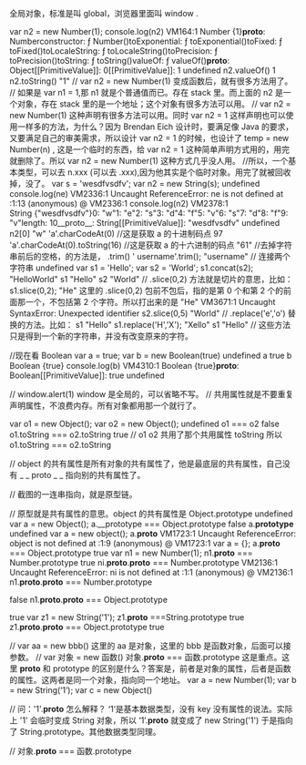 全局对象，标准是叫 global，浏览器里面叫 window .

var n2 = new Number(1);
console.log(n2)
VM164:1 Number {1}__proto__: Numberconstructor: ƒ Number()toExponential: ƒ toExponential()toFixed: ƒ toFixed()toLocaleString: ƒ toLocaleString()toPrecision: ƒ toPrecision()toString: ƒ toString()valueOf: ƒ valueOf()__proto__: Object[[PrimitiveValue]]: 0[[PrimitiveValue]]: 1
undefined
n2.valueOf()
1
n2.toString()
"1"
// var n2 = new Number(1) 变成函数后，就有很多方法用了。
// 如果是 var n1 = 1,那 n1 就是个普通值而已。存在 stack 里。而上面的 n2 是一个对象，存在 stack 里的是一个地址；这个对象有很多方法可以用。
// var n2 = new Number(1) 这种声明有很多方法可以用。同时 var n2 = 1 这样声明也可以使用一样多的方法，为什么？因为 Brendan Eich 设计时，要满足像 Java 的要求，又要满足自己的审美需求，所以设计 var n2 = 1 的时候，也设计了 temp = new Number(n) , 这是一个临时的东西，给 var n2 = 1 这种简单声明方式用的，用完就删除了。所以 var n2 = new Number(1) 这种方式几乎没人用。
//所以，一个基本类型，可以去 n.xxx (可以去 .xxx),因为他其实是个临时对象。用完了就被回收掉，没了。
var s = 'wesdfvsdfv';
var n2 = new String(s);
undefined
console.log(ne)
VM2336:1 Uncaught ReferenceError: ne is not defined
    at <anonymous>:1:13
(anonymous) @ VM2336:1
console.log(n2)
VM2378:1 String {"wesdfvsdfv"}0: "w"1: "e"2: "s"3: "d"4: "f"5: "v"6: "s"7: "d"8: "f"9: "v"length: 10__proto__: String[[PrimitiveValue]]: "wesdfvsdfv"
undefined
n2[0]
"w"
'a'.charCodeAt(0)  //这是获取 a 的十进制码点
97
'a'.charCodeAt(0).toString(16)  //这是获取 a 的十六进制的码点
"61"
//去掉字符串前后的空格，的方法是， .trim()
'      username'.trim();
"username"
// 连接两个字符串
undefined
var s1 = 'Hello';
var s2 = 'World';
s1.concat(s2);
"HelloWorld"
s1
"Hello"
s2
"World"
// .slice(0,2) 方法就是切片的意思，比如：
s1.slice(0,2);
"He"
这里的 .slice(0,2) 包前不包后，指的是第 0 个和第 2 个的前面那一个，不包括第 2 个字符。所以打出来的是 "He"
VM3671:1 Uncaught SyntaxError: Unexpected identifier
s2.slice(0,5)
"World"
// .replace('e','o') 替换的方法。比如：
s1
"Hello"
s1.replace('H','X');
"Xello"
s1
"Hello"
// 这些方法只是得到一个新的字符串，并没有改变原来的字符。

//现在看 Boolean
var a = true;
var b = new Boolean(true)
undefined
a
true
b
Boolean {true}
console.log(b)
VM4310:1 Boolean {true}__proto__: Boolean[[PrimitiveValue]]: true
undefined

// window.alert(1)  window 是全局的，可以省略不写。
// 共用属性就是不要重复声明属性，不浪费内存。所有对象都用那一个就行了。

var o1 = new Object();
var o2 = new Object();
undefined
o1 === o2
false
o1.toString === o2.toString
true
// o1 o2 共用了那个共用属性 toString 所以 o1.toString === o2.toString

// object 的共有属性是所有对象的共有属性了，他是最底层的共有属性，自己没有 _ _ proto _ _ 指向别的共有属性了。

// 截图的一连串指向，就是原型链。

// 原型就是共有属性的意思。object 的共有属性是 Object.prototype
undefined
var a = new Object();
a.__prototype === Object.prototype
false
a.__prototype__
undefined
var a = new object();
a.__proto__
VM1723:1 Uncaught ReferenceError: object is not defined
    at <anonymous>:1:9
(anonymous) @ VM1723:1
var a = {};
a.__proto__ === Object.prototype
true
var n1 = new Number(1);
n1.__proto__ === Number.prototype
true
ni.__proto__.__proto__ === Number.prototype
VM2136:1 Uncaught ReferenceError: ni is not defined
    at <anonymous>:1:1
(anonymous) @ VM2136:1
n1.__proto__.__proto__ === Number.prototype

false
n1.__proto__.__proto__ === Object.prototype


true
var z1 = new String('1');
z1.__proto__ ===String.prototype
true
z1.__proto__.__proto__ === Object.prototype
true

// var aa = new bbb()  这里的 aa 是对象，这里的 bbb 是函数对象，后面可以接参数。
// var 对象 = new 函数()  对象.__proto__ === 函数.prototype  这是重点。这里 __proto__ 和 prototype 的区别是什么？答案是，前者是对象的属性，后者是函数的属性。这两者是同一个对象，指向同一个地址。
var a = new Number(1);
var b = new String(‘1’);
var c = new Object()

// 问：'1'.__proto__ 怎么解释？ ‘1‘是基本数据类型，没有 key 没有属性的说法。实际上 '1' 会临时变成 String 对象，所以 ‘1’.__proto__ 就变成了 new String('1')  于是指向了 String.prototype。其他数据类型同理。

// 对象.__proto__ === 函数.prototype